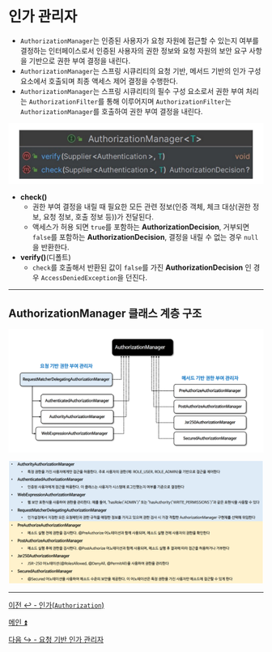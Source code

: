 # 인가 관리자

- `AuthorizationManager`는 인증된 사용자가 요청 자원에 접근할 수 있는지 여부를 결정하는 인터페이스로서 인증된 사용자의 권한 정보와 요청 자원의 보안 요구 사항을 기반으로 권한 부여 결정을 내린다.
- `AuthorizationManager`는 스프링 시큐리티의 요청 기반, 메서드 기반의 인가 구성 요소에서 호출되며 최종 액세스 제어 결정을 수행한다.
- `AuthorizationManager`는 스프링 시큐리티의 필수 구성 요소로서 권한 부여 처리는 `AuthorizationFilter`를 통해 이루어지며 `AuthorizationFilter`는 `AuthorizationManager`를 호출하여 권한 부여 결정을 내린다.

![img_3.png](image/img_3.png)

- **check()**
  - 권한 부여 결정을 내릴 때 필요한 모든 관련 정보(인증 객체, 체크 대상(권한 정보, 요청 정보, 호출 정보 등))가 전달된다.
  - 액세스가 허용 되면 `true`를 포함하는 **AuthorizationDecision**, 거부되면 `false`를 포함하는 **AuthorizationDecision**, 결정을 내릴 수 없는 경우 `null`을 반환한다.
- **verify()**(디폴트)
  - `check`를 호출해서 반환된 값이 `false`를 가진 **AuthorizationDecision** 인 경우 `AccessDeniedException`을 던진다.

---

## AuthorizationManager 클래스 계층 구조

![img_4.png](image/img_4.png)

![img_5.png](image/img_5.png)

---

[이전 ↩️ - 인가(`Authorization`)](https://github.com/genesis12345678/TIL/blob/main/Spring/security/security/AuthorizationProcess/Authorization.md)

[메인 ⏫](https://github.com/genesis12345678/TIL/blob/main/Spring/security/security/main.md)

[다음 ↪️ - 요청 기반 인가 관리자](https://github.com/genesis12345678/TIL/blob/main/Spring/security/security/AuthorizationProcess/AuthorityAuthorizationManager.md)